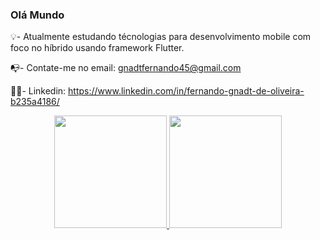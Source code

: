 ### Olá Mundo

💡- Atualmente estudando técnologias para desenvolvimento mobile com foco no híbrido usando framework Flutter.

📭- Contate-me no email: gnadtfernando45@gmail.com

👨‍💻- Linkedin: https://www.linkedin.com/in/fernando-gnadt-de-oliveira-b235a4186/

<div align="center">
  <a href="https://www.linkedin.com/in/fernando-gnadt-de-oliveira-b235a4186/">
  <img height="180em" src="https://github-readme-stats.vercel.app/api?username=gnadtfernando&show_icons=true&theme=dark&include_all_commits=true&count_private=true"/>
  <img height="180em" src="https://github-readme-stats.vercel.app/api/top-langs/?username=gnadtfernando&layout=compact&langs_count=7&theme=dark"/>
</div>
